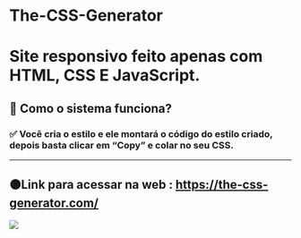 # The-CSS-Generator
# Site responsivo feito apenas com HTML, CSS E JavaScript.
##  🤔 Como o sistema funciona?

###  ✅ Você cria o estilo e ele montará o código do estilo criado, depois basta clicar em “Copy” e colar no seu CSS.

---
## 🟠Link para acessar na web : https://the-css-generator.com/


![](./readmeAssets/CSSGENERATOR.gif)

